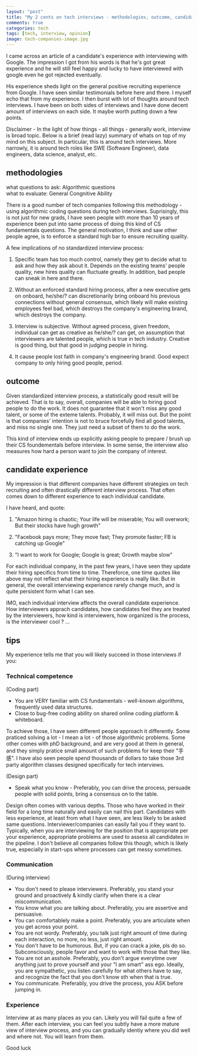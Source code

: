 ```yaml
---
layout: "post"
title: "My 2 cents on tech interviews - methodologies, outcome, candidate experience, and tips in a non-holistic view"
comments: true
categories: tech
tags: [tech, interview, opinion] 
image: tech-companies-image.jpg
---
```


I came across an article of a candidate's experience with interviewing with Google. The impression I got from his words is that he's got great experience and he will still feel happy and lucky to have interviewed with google even he got rejected eventually.

His experience sheds light on the general positive recruiting experience from Google. I have seen similar testimonials before here and there. I myself echo that from my experience. I then burst with lot of thoughts around tech interviews. I have been on both sides of interviews and I have done decent amount of interviews on each side. It maybe worth putting down a few points.

Disclaimer - In the light of how things - all things - generally work, interview is broad topic. Below is a brief (read lazy) summary of whats on top of my mind on this subject. In particular, this is around tech interviews. More narrowly, it is around tech roles like SWE (Software Engineer), data engineers, data science, analyst, etc.

## methodologies

what questions to ask: Algorithmic questions  
what to evaluate: General Congnitive Ability  

There is a good number of tech companies following this methodology - using algorithmic coding questions during tech interviews. Suprisingly, this is not just for new grads, I have seen people with more than 10 years of experience been put into same process of doing this kind of CS fundamentals questions. The general motivation, I think and saw other people agree, is to enforce a standard high bar to ensure recruiting quality.  

A few implications of no standardized interview process:

1. Specific team has too much control, namely they get to decide what to ask and how they ask about it. Depends on the existing teams' people quality, new hires quality can fluctuate greatly. In addition, bad people can sneak in here and there.

2. Without an enforced standard hiring process, after a new executive gets on onboard, he/she/? can discretionarily bring onboard his previous connections without general consensus, which likely will make existing employees feel bad, which destroys the company's engineering brand, which destroys the company.

3. Interview is subjective. Without agreed process, given freedom, individual can get as creative as he/she/? can get, on assumption that interviewers are talented people, which is true in tech industry. Creative is good thing, but that good in judging people in hiring.

4. It cause people lost faith in company's engineering brand. Good expect company to only hiring good people, period.

## outcome

Given standardized interview process, a statistically good result will be achieved. That is to say, overall, companies will be able to hiring good people to do the work. It does not guarantee that it won't miss any good talent, or some of the exteme talents. Probably, it will miss out. But the point is that companies' intention is not to bruce forcefully find all good talents, and miss no single one. They just need a subset of them to do the work.

This kind of interview ends up explicitly asking people to prepare / brush up their CS foundementals before interview. In some sense, the interview also measures how hard a person want to join the company of interest.

## candidate experience

My impression is that different companies have different strategies on tech recruiting and often drastically different interview process. That often comes down to different experience to each individual candidate.

I have heard, and quote:

1. "Amazon hiring is chaotic; Your life will be miserable; You will overwork; But their stocks have hugh growth"

2. "Facebook pays more; They move fast; They promote faster; FB is catching up Google"

3. "I want to work for Google; Google is great; Growth maybe slow"

For each individual company, in the past few years, I have seen they update their hiring specifics from time to time. Thereforce, one time quotes like above may not reflect what their hiring experience is really like. But in general, the overall interviewing experience rarely change much, and is quite persistent form what I can see.

IMO, each individual interview affects the overall candidate experience. How interviewers apprach candidates, how candidates feel they are treated by the interviewers, how kind is interviewers, how organized is the process, is the interviewer cool ? ...

## tips

My experience tells me that you will likely succeed in those interviews if you:

### Technical competence  

(Coding part)
* You are VERY familiar with CS fundamentals - well-known algorithms, frequently used data structures.
* Close to bug-free coding ability on shared online coding platform & whiteboard.

To achieve those, I have seen different people approach it differently. Some praticed solving a lot - I mean a lot - of those algorithmic problems. Some other comes with phD background, and are very good at them in general, and they simply pratice small amount of such problems for keep their "手感". I have also seen people spend thousands of dollars to take those 3rd party algorithm classes designed specifically for tech interviews.

(Design part)
* Speak what you know - Preferably, you can drive the process, persuade people with solid points, bring a consensus on to the table.

Design often comes with various depths. Those who have worked in their field for a long time naturally and easily can nail this part. Candidates with less experience, at least from what I have seen, are less likely to be asked same questions. Interviewer/companies can easily fail you if they want to. Typically, when you are interviewing for the position that is appropriate per your experience, appropriate problems are used to assess all candidates in the pipeline. I don't believe all
companies follow this though, which is likely true, especially in start-ups where processes can get messy sometimes.

### Communication  

(During interview)
* You don't need to please interviewers. Preferably, you stand your ground and proactively & kindly clarify when there is a clear miscommunication.
* You know what you are talking about. Preferably, you are assertive and persuasive.
* You can comfortablely make a point. Preferably, you are articulate when you get across your point.
* You are not wordy. Preferably, you talk just right amount of time during each interaction, no more, no less, just right amount.
* You don't have to be humorous. But, if you can crack a joke, pls do so. Subconsciously, people favor and want to work with those that they like.
* You are not an asshole. Preferably, you don't argue everytime over anything just to prove yourself and your "I am smart" ass ego. Ideally, you are sympathetic, you listen carefully for what others have to say, and recognize the fact that you don't know sth when that is true.
* You communicate. Preferably, you drive the process, you ASK before jumping in.

### Experience

Interview at as many places as you can. Likely you will fail quite a few of them. After each interview, you can feel you subtly have a more mature view of interview process, and you can gradually identiy where you did well and where not. You will learn from them.

Good luck
